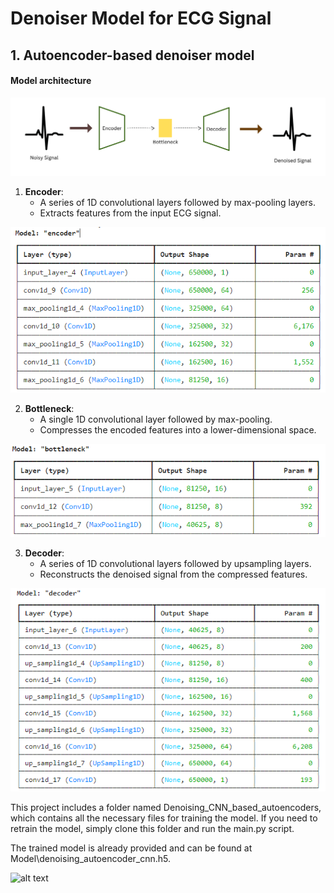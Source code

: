 # Denoiser Model for ECG Signal

## 1. Autoencoder-based denoiser model

#### Model architecture

![alt text](<Images/Encoder (3).png>)

1. **Encoder**: 
    - A series of 1D convolutional layers followed by max-pooling layers.
    - Extracts features from the input ECG signal.

![Encoder](Images/image.png)

2. **Bottleneck**: 
    - A single 1D convolutional layer followed by max-pooling.
    - Compresses the encoded features into a lower-dimensional space.

![Bottleneck](Images/image-1.png)

3. **Decoder**: 
    - A series of 1D convolutional layers followed by upsampling layers.
    - Reconstructs the denoised signal from the compressed features.

![Decoder](Images/image-2.png)

This project includes a folder named Denoising_CNN_based_autoencoders, which contains all the necessary files for training the model. If you need to retrain the model, simply clone this folder and run the main.py script.

The trained model is already provided and can be found at Model\denoising_autoencoder_cnn.h5.


![alt text](Images/reconstructed.png>)